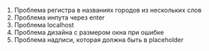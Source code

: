 
1. Проблема регистра в названиях городов из нескольких слов
2. Проблема инпута через enter
3. Проблема localhost
4. Проблема дизайна с размером окна при ошибке
5. Проблема надписи, которая должна быть в placeholder